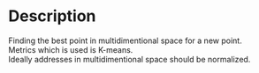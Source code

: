 # Description

Finding the best point in multidimentional space for a new point. <br>
Metrics which is used is K-means. <br>
Ideally addresses in multidimentional space should be normalized. <br>
